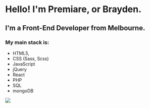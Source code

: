 # Hello! I'm Premiare, or Brayden.

## I'm a Front-End Developer from Melbourne.

### My main stack is:
- HTML5, 
- CSS (Sass, Scss)
- JavaScript
- jQuery
- React
- PHP
- SQL
- mongoDB 

<img align="left" src="https://github-readme-stats.vercel.app/api?username=premiare&show_icons=true&hide_border=true" />
